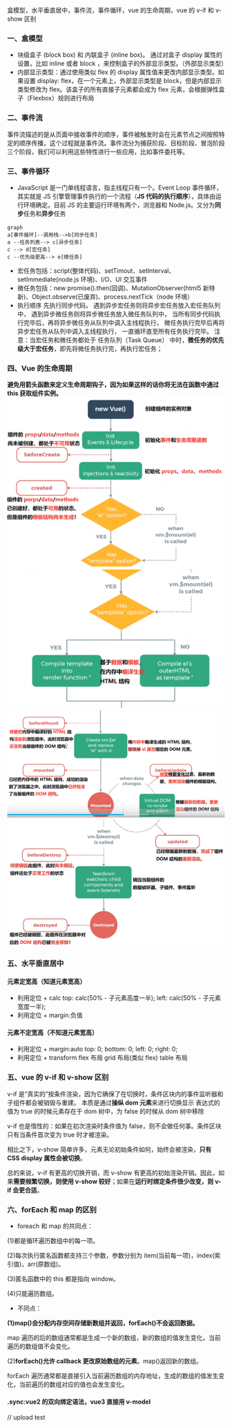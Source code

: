 盒模型，水平垂直居中，事件流，事件循环，vue 的生命周期，vue 的 v-if 和 v-show 区别

### 一、盒模型

- 块级盒子 (block box) 和 内联盒子 (inline box)。
  通过对盒子 display 属性的设置，比如 inline 或者 block ，来控制盒子的外部显示类型。（外部显示类型）
- 内部显示类型：通过使用类似 flex 的 display 属性值来更改内部显示类型。如果设置 display: flex，在一个元素上，外部显示类型是 block，但是内部显示类型修改为 flex。该盒子的所有直接子元素都会成为 flex 元素，会根据弹性盒子（Flexbox）规则进行布局

### 二、事件流

事件流描述的是从页面中接收事件的顺序，事件被触发时会在元素节点之间按照特定的顺序传播，这个过程就是事件流。事件流分为捕获阶段、目标阶段、冒泡阶段三个阶段，我们可以利用这些特性进行一些应用，比如事件委托等。

### 三、事件循环

- JavaScript 是一门单线程语言，指主线程只有一个。Event Loop 事件循环，其实就是 JS 引擎管理事件执行的一个流程（**JS 代码的执行顺序**），具体由运行环境确定。目前 JS 的主要运行环境有两个，浏览器和 Node.js。又分为**同步**任务和**异步**任务

```mermaid
graph
a[事件循环]--调用栈-->b[同步任务]
a --任务列表--> c[异步任务]
c --> d[宏任务]
c --优先级更高--> e[微任务]
```

- 宏任务包括：script(整体代码)、setTimout、setInterval、setImmediate(node.js 环境)、I/O、UI 交互事件
- 微任务包括：new promise().then(回调)、MutationObserver(html5 新特新)、Object.observe(已废弃)、process.nextTick（node 环境）
- 执行顺序
  先执行同步代码，
  遇到异步宏任务则将异步宏任务放入宏任务队列中，
  遇到异步微任务则将异步微任务放入微任务队列中，
  当所有同步代码执行完毕后，再将异步微任务从队列中调入主线程执行，
  微任务执行完毕后再将异步宏任务从队列中调入主线程执行，
  一直循环直至所有任务执行完毕。
  注意：当宏任务和微任务都处于 任务队列（Task Queue） 中时，**微任务的优先级大于宏任务**，即先将微任务执行完，再执行宏任务；

### 四、Vue 的生命周期

**避免用箭头函数来定义生命周期钩子，因为如果这样的话你将无法在函数中通过 this 获取组件实例。**
![avatar](./assets/生命周期1.png)
![avatar](./assets/生命周期2.png)
![avatar](./assets/生命周期3.png)
![avatar](./assets/生命周期4.png)

### 五、水平垂直居中

#### 元素定宽高（知道元素宽高）

- 利用定位 + calc
  top: calc(50% - 子元素高度一半);
  left: calc(50% - 子元素宽度一半);
- 利用定位 + margin:负值

#### 元素不定宽高（不知道元素宽高）

- 利用定位 + margin:auto
  top: 0;
  bottom: 0;
  left: 0;
  right: 0;
- 利用定位 + transform
  flex 布局
  grid 布局(类似 flex)
  table 布局

### 五、vue 的 v-if 和 v-show 区别

v-if 是“真实的”按条件渲染，因为它确保了在切换时，条件区块内的事件监听器和子组件都会被销毁与重建。
本质是通过**操纵 dom 元素**来进行切换显示
表达式的值为 true 的时候元素存在于 dom 树中，为 false 的时候从 dom 树中移除

v-if 也是惰性的：如果在初次渲染时条件值为 false，则不会做任何事。条件区块只有当条件首次变为 true 时才被渲染。

相比之下，v-show 简单许多，元素无论初始条件如何，始终会被渲染，**只有 CSS display 属性会被切换**。

总的来说，v-if 有更高的切换开销，而 v-show 有更高的初始渲染开销。因此，如果**需要频繁切换，则使用 v-show 较好**；如果在**运行时绑定条件很少改变，则 v-if 会更合适**。

### 六、forEach 和 map 的区别

- foreach 和 map 的共同点：

(1)都是循环遍历数组中的每一项。

(2)每次执行匿名函数都支持三个参数，参数分别为 item(当前每一项)，index(索引值)，arr(原数组)。

(3)匿名函数中的 this 都是指向 window。

(4)只能遍历数组。

- 不同点：

**(1)map()会分配内存空间存储新数组并返回，forEach()不会返回数据。**

map 遍历的后的数组通常都是生成一个新的数组，新的数组的值发生变化，当前遍历的数组值不会变化。

(2)**forEach()允许 callback 更改原始数组的元素**。map()返回新的数组。

forEach 遍历通常都是直接引入当前遍历数组的内存地址，生成的数组的值发生变化，当前遍历的数组对应的值也会发生变化。

#### .sync:vue2 的双向绑定语法，vue3 直接用 v-model

// upload test
